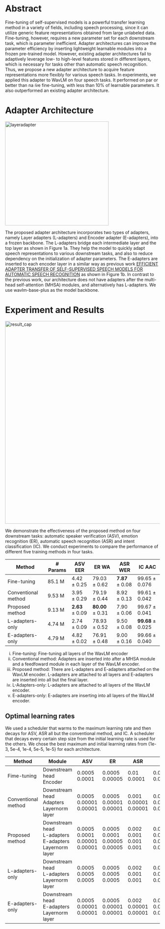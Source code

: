 <!-- # Introduction
This repository contains a version of WavLM that can be trained using adapters.
Adapters are lightweight modules that can be inserted into some intermediate layers of a frozen pre-trained model. We proposed a novel adapter architecture for multiple speech processing tasks. The proposed adapter architecture produces effective features for downstream tasks to use a weighted sum of outputs of intermediate layers of the WavLM encoder. -->
# Abstract
Fine-tuning of self-supervised models is a powerful transfer learning method in a variety of fields, including speech processing, since it can utilize generic feature representations obtained from large unlabeled data. Fine-tuning, however, requires a new parameter set for each downstream task, which is parameter inefficient. Adapter architectures can improve the parameter efficiency by inserting lightweight learnable modules into a frozen pre-trained model. However, existing adapter architectures fail to adaptively leverage low- to high-level features stored in different layers, which is necessary for tasks other than automatic speech recognition. Thus, we propose a new adapter architecture to acquire feature representations more flexibly for various speech tasks. In experiments, we applied this adapter to WavLM on four speech tasks. It performed on par or better than na ̈ıve fine-tuning, with less than 10% of learnable parameters. It also outperformed an existing adapter architecture.

# Adapter Architecture
<img width="337" alt="layeradapter" src="https://user-images.githubusercontent.com/48460458/189790212-b1863b1a-c985-4e1f-86a4-363cd9f31ffc.png">
<!-- ![layeradapter5](https://user-images.githubusercontent.com/48460458/189691649-a3fd4264-3de6-4e61-abe5-3c60a67b07ac.png) -->

The proposed adapter architecture incorporates two types of adapters, namely Layer adapters (L-adapters) and Encoder adapter (E-adapters), into a frozen backbone. The L-adapters bridge each intermediate layer and the top layer as shown in Figure 1a. They help the model to quickly adapt speech representations to various downstream tasks, and also to reduce dependency on the initialization of adapter parameters. The E-adapters are inserted to each encoder layer in a similar way as previous work [EFFICIENT ADAPTER TRANSFER OF SELF-SUPERVISED SPEECH MODELS FOR AUTOMATIC SPEECH RECOGNITION](https://arxiv.org/pdf/2202.03218.pdf) as shown in Figure 1b. In contrast to the previous work, our architecture does not have adapters after the multi-head self-attention (MHSA) modules, and alternatively has L-adapters.
We use wavlm-base-plus as the model backbone.

# Experiment and Results
<!-- ![result](https://user-images.githubusercontent.com/48460458/189800739-e711e953-9095-45d6-bdec-f509581965bb.png) -->
<img width="657" alt="result_cap" src="https://user-images.githubusercontent.com/48460458/189802186-482752a1-ad28-4482-bd6d-8ae11e582a8c.png">

We demonstrate the effectiveness of the proposed method on
four downstream tasks: automatic speaker verification (ASV), emotion recognition (ER), automatic speech recognition (ASR) and intent classification (IC). 
We conduct experiments to compare the performance of different five training methods in four tasks.


| Method              | # Params | ASV EER                                 | ER WA                                     | ASR WER                      | IC AAC                        | 
| ------------------- | -------- | --------------------------------------- | ----------------------------------------- | ---------------------------- | ----------------------------- | 
| Fine-tuning         | 85.1 M   | $4.42\pm 0.25$                          | $79.03 \pm 0.62$                          | $\boldsymbol{7.87} \pm 0.08$ | $99.65 \pm 0.076$             | 
| Conventional method | 9.53 M   | $3.95 \pm0.29$                          | $79.19 \pm 0.44$                          | $8.92 \pm 0.13$              | $99.61 \pm 0.042$             | 
| Proposed method     | 9.13 M   | $\boldsymbol{2.63}\pm 0.09$ | $\boldsymbol{80.00} \pm 0.31$ | $7.90 \pm 0.06$              | $99.67 \pm 0.041$             | 
| L-adapters-only     | 4.74 M   | $2.74\pm 0.09$                          | $78.93 \pm 0.52$                          | $9.50 \pm 0.08$              | $\boldsymbol{99.68}\pm 0.025$ | 
| E-adapters-only     | 4.79 M   | $4.82\pm 0.02$                          | $76.91 \pm 0.48$                          | $9.00 \pm 0.16$              | $99.66 \pm 0.040$             | 

<ol type=i>
    <li>Fine-tuning: Fine-tuning all layers of the WavLM encoder
    <li>Conventional method: Adapters are inserted into after a MHSA module and a feedfoward module in each layer of the WavLM encoder.
    <li>Proposed method: There are L-adapters and E-adapters attached on the WavLM encoder. L-adapters are attached to all layers and E-adapters are inserted into all but the final layer.
    <li> L-Adapters-only: L-adapters are attached to all layers of the WavLM encoder.
    <li> E-adapters-only: E-adapters are inserting into all layers of the WavLM encoder.
</ol>

## Optimal learning rates
We used a scheduler that warms to the maximum
learning rate and then decays for ASV, ASR all but the
conventional method, and IC. A scheduler that decays every
certain step size from the initial learning rate is used for the
others. We chose the best maximum and initial learning rates
from {1e-3, 5e-4, 1e-4, 5e-5, 1e-5} for each architecture.


| Method              | Module                                                         | ASV                                    | ER                                     | ASR                              | IC                                      | 
| ------------------- | -------------------------------------------------------------- | -------------------------------------- | -------------------------------------- | -------------------------------- | --------------------------------------- | 
| Fime-tuning         | Downstream head <br>Encoder                                    | 0.0005<br>0.0001                       | 0.0005<br>0.00005                      | 0.01<br>0.0001                   | 0.0005<br>0.0001                        | 
| Conventional method | Downstream head<br>Adapters<br>Layernorm layer                 | 0.0005<br>0.00001<br>0.00001           | 0.0005<br>0.00001<br>0.00001           | 0.001<br>0.00001<br>0.00001      | 0.0005<br>0.00001<br>0.00001            | 
| Proposed method     | Downstream head<br>L-adapters<br>E-adapters<br>Layernorm layer | 0.0005<br>0.0001<br>0.00001<br>0.00001 | 0.0005<br>0.0001<br>0.00005<br>0.00005 | 0.002<br>0.001<br>0.001<br>0.001 | 0.0005<br>0.00001<br>0.00001<br>0.00001 | 
| L-adapters-only     | Downstream head<br>L-adapters<br>Layernorm layer               | 0.0005<br>0.0005<br>0.0005             | 0.0005<br>0.0005<br>0.0005             | 0.002<br>0.001<br>0.001          | 0.0005<br>0.0001<br>0.0001              | 
| E-adapters-only     | Downstream head<br>E-adapters<br>Layernorm layer               | 0.0005<br>0.00001<br>0.00001           | 0.0005<br>0.00001<br>0.00001           | 0.002<br>0.00001<br>0.00001      | 0.0005<br>0.00001<br>0.00001            | 
